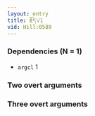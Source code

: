 ```yaml
---
layout: entry
title: རྗོད་√1
vid: Hill:0589
---
```

### Dependencies (N = 1)
* `argcl` 1


### Two overt arguments


### Three overt arguments

